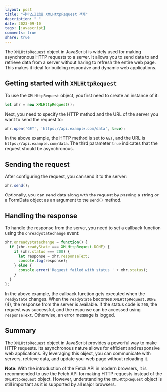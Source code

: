 ```yaml
---
layout: post
title: "자바스크립트 XMLHttpRequest 객체"
description: " "
date: 2023-09-10
tags: [javascript]
comments: true
share: true
---
```


The `XMLHttpRequest` object in JavaScript is widely used for making asynchronous HTTP requests to a server. It allows you to send data to and retrieve data from a server without having to refresh the entire web page. This makes it ideal for building responsive and dynamic web applications.

## Getting started with `XMLHttpRequest`

To use the `XMLHttpRequest` object, you first need to create an instance of it:

```javascript
let xhr = new XMLHttpRequest();
```

Next, you need to specify the HTTP method and the URL of the server you want to send the request to:

```javascript
xhr.open('GET', 'https://api.example.com/data', true);
```

In the above example, the HTTP method is set to `GET`, and the URL is `https://api.example.com/data`. The third parameter `true` indicates that the request should be asynchronous.

## Sending the request

After configuring the request, you can send it to the server:

```javascript
xhr.send();
```

Optionally, you can send data along with the request by passing a string or a FormData object as an argument to the `send()` method.

## Handling the response

To handle the response from the server, you need to set a callback function using the `onreadystatechange` event:

```javascript
xhr.onreadystatechange = function() {
  if (xhr.readyState === XMLHttpRequest.DONE) {
    if (xhr.status === 200) {
      let response = xhr.responseText;
      console.log(response);
    } else {
      console.error('Request failed with status ' + xhr.status);
    }
  }
};
```

In the above example, the callback function gets executed when the `readyState` changes. When the `readyState` becomes `XMLHttpRequest.DONE` (4), the response from the server is available. If the status code is `200`, the request was successful, and the response can be accessed using `responseText`. Otherwise, an error message is logged.

## Summary

The `XMLHttpRequest` object in JavaScript provides a powerful way to make HTTP requests. Its asynchronous nature allows for efficient and responsive web applications. By leveraging this object, you can communicate with servers, retrieve data, and update your web page without reloading it.

**Note**: With the introduction of the Fetch API in modern browsers, it is recommended to use the Fetch API for making HTTP requests instead of the `XMLHttpRequest` object. However, understanding the `XMLHttpRequest` object is still important as it is supported by all major browsers.